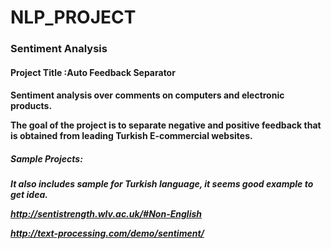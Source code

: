 # NLP_PROJECT

<h3>Sentiment Analysis</h3>

<h4>Project Title :Auto Feedback Separator <h4>

Sentiment analysis over comments on computers and electronic products. 

The goal of the project is to separate negative and positive feedback that is obtained from leading Turkish E-commercial websites.

<h5> Sample Projects: <h5>

It also includes sample for Turkish language, it seems good example to get idea. 

http://sentistrength.wlv.ac.uk/#Non-English


http://text-processing.com/demo/sentiment/









